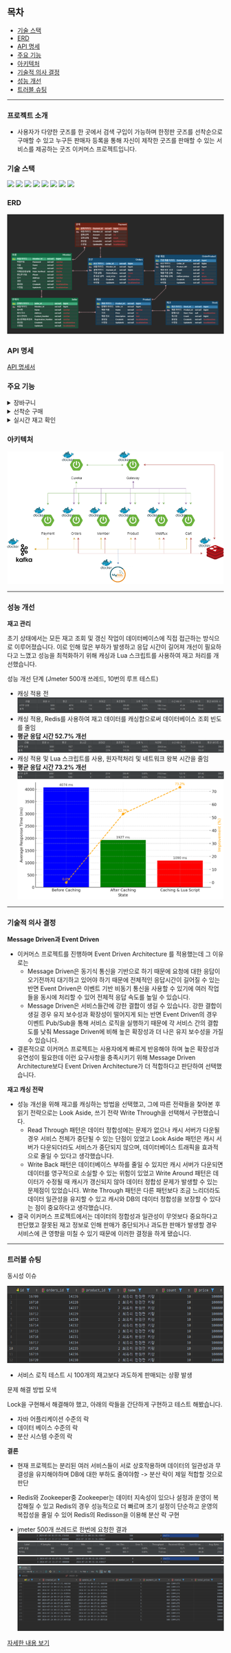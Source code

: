 <h2> 목차 </h2>

- [기술 스택](#기술-스택)
- [ERD](#ERD)
- [API 명세](#api-명세)
- [주요 기능](#주요-기능)
- [아키텍처](#아키텍처)
- [기술적 의사 결정](#기술적-의사-결정)
- [성능 개선](#성능-개선)
- [트러블 슈팅](#트러블-슈팅)

---

<h3> 프로젝트 소개  </h3>

- 사용자가 다양한 굿즈를 한 곳에서 검색 구입이 가능하며 한정판 굿즈를 선착순으로 구매할 수 있고 누구든 판매자 등록을 통해 자신이 제작한 굿즈를 판매할 수 있는 서비스를 제공하는 굿즈 이커머스 프로젝트입니다.

<h3 id="기술-스택"> 기술 스택 </h3>
<div>
    <img src="https://img.shields.io/badge/java 17-%23ED8B00.svg?style=for-the-badge&logo=openjdk&logoColor=white">
    <img src="https://img.shields.io/badge/Spring Boot 3.3.1 -6DB33F?style=for-the-badge&logo=SpringBoot&logoColor=white">
    <img src="https://img.shields.io/badge/spring Data jpa-%236DB33F.svg?style=for-the-badge&logo=spring&logoColor=white">
    <img src="https://img.shields.io/badge/Apache %20Kafka 3.5-000?style=for-the-badge&logo=apachekafka">
    <img src="https://img.shields.io/badge/mysql 8.0 -4479A1.svg?style=for-the-badge&logo=mysql&logoColor=white">
    <img src="https://img.shields.io/badge/redis 7.2.4-%23DD0031.svg?style=for-the-badge&logo=redis&logoColor=white">
    <img src="https://img.shields.io/badge/docker 26.1.1-%230db7ed.svg?style=for-the-badge&logo=docker&logoColor=white">
    <img src="https://img.shields.io/badge/Gradle 8.8-02303A.svg?style=for-the-badge&logo=Gradle&logoColor=white">
</div>

<h3 id="ERD"> ERD </h3>

<img alt="ERD" src="resource/ERD.png"/>


<h3 id="api-명세"> API 명세 </h3>

[API 명세서](https://documenter.getpostman.com/view/11696446/2sA3kSo3FV)

<h3 id="주요-기능"> 주요 기능 </h3>

<details>
    <summary>장바구니</summary>
    <img alt="장바구니 시퀀스 다이어그램" src="resource/장바구니 시퀀스 다이어그램.png"/>

- 사용자가 원하는 제품을 장바구니에 담거나, 담은 물건을 수정 및 삭제할 수 있으며, 변경된 날로부터 7일 동안 유지됩니다.

</details>

<details> 
    <summary> 선착순 구매 </summary> 
    <img alt="주문 시퀀스 다이어그램" src="resource/주문 시퀀스 다이어그램.png"/>

- 특정 시간부터 주문할 수 있도록 구현했으며 이벤트 기반으로 진행되고 실패 시 보상 트랜잭션을 통해 자동으로 재고를 복구합니다.

</details>

<details> 
    <summary> 실시간 재고 확인 </summary>
    <img alt="실시간 재고 확인 시퀀스 다이어그램" src="resource/실시간 재고 확인 시퀀스 다이어그램.png"/>

- 제품 ID를 통해 서버와 SSE 통신을 설정해 사용자가 실시간으로 재고 상태를 모니터링할 수 있는 기능입니다.

</details>


<h3 id="아키텍처"> 아키텍처 </h3>

<img alt="아키텍처" src="resource/아키텍처.png"/>

---

<h3 id="성능-개선"> 성능 개선 </h3>

<b> 재고 관리 </b>

초기 상태에서는 모든 재고 조회 및 갱신 작업이 데이터베이스에 직접 접근하는 방식으로 이루어졌습니다. 
이로 인해 많은 부하가 발생하고 응답 시간이 길어져 개선이 필요하다고 느꼈고 
성능을 최적화하기 위해 캐싱과 Lua 스크립트를 사용하여 재고 처리를 개선했습니다.

성능 개선 단계 (Jmeter 500개 쓰레드, 10번의 루프 테스트)

- 캐싱 적용 전
  <img alt="캐싱안함" src="resource/캐싱안함.png"/>
- 캐싱 적용, Redis를 사용하여 재고 데이터를 캐싱함으로써 데이터베이스 조회 빈도를 줄임
- <b> 평균 응답 시간 52.7% 개선 </b>
  <img alt="캐싱했을 때" src="resource/캐싱했을 때.png"/>
- 캐싱 적용 및 Lua 스크립트를 사용, 원자적처리 및 네트워크 왕복 시간을 줄임
- <b> 평균 응답 시간 73.2% 개선 </b>
  <img alt="루아스크립트 적용" src="resource/루아스크립트 적용.png"/>
  <img alt="성능 개선 그래프" src="resource/성능 개선 그래프.png"/>

---

<h3 id="기술적-의사-결정"> 기술적 의사 결정 </h3>

<b> Message Driven과 Event Driven </b>

- 이커머스 프로젝트를 진행하며 Event Driven Architecture 를 적용했는데 그 이유로는
    - Message Driven은 동기식 통신을 기반으로 하기 때문에 요청에 대한 응답이 오기전까지 대기하고 있어야 하기 때문에 전체적인 응답시간이 길어질 수 있는 반면 Event Driven은 이벤트 기반
      비동기 통신을 사용할 수 있기에 여러 작업들을 동시에 처리할 수 있어 전체적 응답 속도를 높일 수 있습니다.
    - Message Driven은 서비스들간에 강한 결합이 생길 수 있습니다. 강한 결합이 생길 경우 유지 보수성과 확장성이 떨어지게 되는 반면 Event Driven의 경우 이벤트 Pub/Sub을 통해 서비스
      로직을 실행하기 때문에 각 서비스 간의 결합도를 낮춰 Message Driven에 비해 높은 확장성과 더 나은 유지 보수성을 가질 수 있습니다.
- 결론적으로 이커머스 프로젝트는 사용자에게 빠르게 반응해야 하며 높은 확장성과 유연성이 필요한데 이런 요구사항을 충족시키기 위해 Message Driven Architecture보다 Event Driven
  Architecture가 더 적합하다고 판단하여 선택했습니다.

<b>재고 캐싱 전략 </b>

- 성능 개선을 위해 재고를 캐싱하는 방법을 선택했고, 그에 따른 전략들을 찾아본 후 읽기 전략으로는 Look Aside, 쓰기 전략 Write Through을 선택해서 구현했습니다.
    - Read Through 패턴은 데이터 정합성에는 문제가 없으나 캐시 서버가 다운될 경우 서비스 전체가 중단될 수 있는 단점이 있었고 Look Aside 패턴은 캐시 서버가 다운되더라도 서비스가 중단되지
      않으며, 데이터베이스 트래픽을 효과적으로 줄일 수 있다고 생각했습니다.
    - Write Back 패턴은 데이터베이스 부하를 줄일 수 있지만 캐시 서버가 다운되면 데이터를 영구적으로 소실할 수 있는 위험이 있었고 Write Around 패턴은 데이터가 수정될 때 캐시가 갱신되지 않아
      데이터 정합성 문제가 발생할 수 있는 문제점이 있었습니다. Write Through 패턴은 다른 패턴보다 조금 느리더라도 데이터 일관성을 유지할 수 있고 캐시와 DB의 데이터 정합성을 보장할 수 있다는
      점이 중요하다고 생각했습니다.
- 결국 이커머스 프로젝트에서는 데이터의 정합성과 일관성이 무엇보다 중요하다고 판단했고 잘못된 재고 정보로 인해 판매가 중단되거나 과도한 판매가 발생할 경우 서비스에 큰 영향을 미칠 수 있기 때문에 이러한 결정을
  하게 됐습니다.

---

<h3 id="트러블-슈팅"> 트러블 슈팅 </h3>

동시성 이슈

<img alt="동시성 발생" src="resource/동시성 발생.png"/>

- 서비스 로직 테스트 시 100개의 재고보다 과도하게 판매되는 상황 발생

문제 해결 방법 모색

Lock을 구현해서 해결해야 했고, 아래의 락들을 간단하게 구현하고 테스트 해봤습니다.

- 자바 어플리케이션 수준의 락
- 데이터 베이스 수준의 락
- 분산 시스템 수준의 락

<b> 결론 </b>

- 현재 프로젝트는 분리된 여러 서비스들이 서로 상호작용하며 데이터의 일관성과 무결성을 유지해야하며 DB에 대한 부하도 줄여야함 -> 분산 락이 제일 적합할 것으로 판단
- Redis와 Zookeeper중 Zookeeper는 데이터 지속성이 있으나 설정과 운영이 복잡해질 수 있고 Redis의 경우 성능적으로 더 빠르며 초기 설정이 단순하고 운영의 복잡성을 줄일 수 있어  Redis의 Redisson을 이용해 분산 락 구현

- jmeter 500개 쓰레드로 한번에 요청한 결과
  <img alt="동시성 해결 재고 채우기" src="resource/동시성 해결 재고 채우기.png"/>
  <img alt="동시성 해결 jmeter" src="resource/동시성 해결 jmeter.png"/>
  <img alt="동시성 해결 재고 결과" src="resource/동시성 해결 재고 결과.png"/>
  <img alt="동시성 해결 주문" src="resource/동시성 해결 주문.png"/>

[자세한 내용 보기](https://velog.io/@malslapq/%EB%AC%BC%EA%B1%B4%EC%9D%B4-%EC%97%86%EB%8A%94%EB%8D%B0-%ED%8C%94%EB%A0%A4%EB%B2%84%EB%A0%B8%EB%8B%A4...-%EB%8F%99%EC%8B%9C%EC%84%B1-%EC%9D%B4%EC%8A%88)
